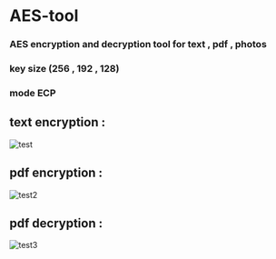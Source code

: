 # AES-tool  
### AES encryption and decryption tool for text , pdf , photos 
### key size (256 , 192 , 128)
### mode ECP


## text encryption : 
![test](https://user-images.githubusercontent.com/57776872/226117768-a860fcc8-1c8f-4f54-b0ee-a9cde2d4298a.png)


## pdf encryption : 
![test2](https://user-images.githubusercontent.com/57776872/226117798-dca94b41-83d5-4eb9-9e5d-0af245f83771.png)


## pdf decryption : 
![test3](https://user-images.githubusercontent.com/57776872/226117856-103a5052-3d6f-4c36-868d-7eee31434c57.png)
